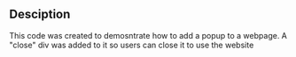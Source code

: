 ## Desciption

This code was created to demosntrate how to add a popup to a webpage. A "close" div was added to it so users can close it to use the website

